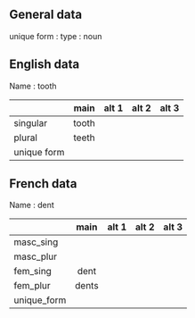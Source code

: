 ## General data

unique form :
type : noun

## English data

Name : tooth

|             | main  | alt 1 | alt 2 | alt 3 |
| :---------- | :---: | :---: | :---: | ----- |
| singular    | tooth |       |       |       |
| plural      | teeth |       |       |       |
| unique form |       |       |       |       |

## French data

Name : dent

|             | main  | alt 1 | alt 2 | alt 3 |
| :---------- | :---: | :---: | :---: | :---: |
| masc_sing   |       |       |       |       |
| masc_plur   |       |       |       |       |
| fem_sing    | dent  |       |       |       |
| fem_plur    | dents |       |       |       |
| unique_form |       |       |       |       |


